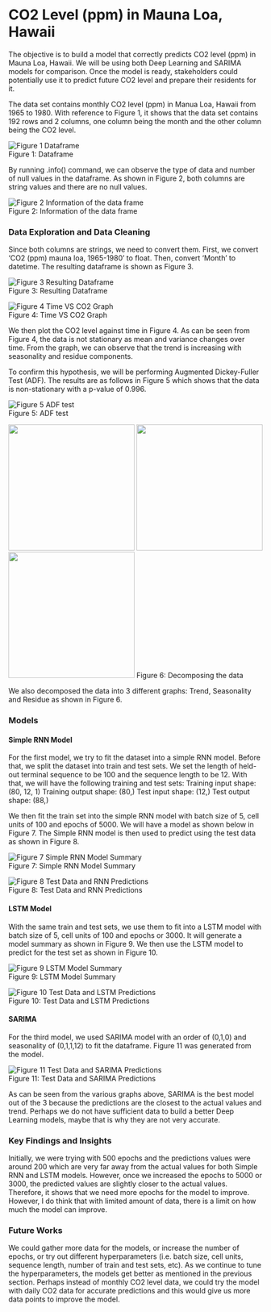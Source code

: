 # CO2 Level (ppm) in Mauna Loa, Hawaii
The objective is to build a model that correctly predicts CO2 level (ppm) in Mauna Loa, Hawaii. We will be using both Deep Learning and SARIMA models for comparison. Once the model is ready, stakeholders could potentially use it to predict future CO2 level and prepare their residents for it.

The data set contains monthly CO2 level (ppm) in Manua Loa, Hawaii from 1965 to 1980. With reference to Figure 1, it shows that the data set contains 192 rows and 2 columns, one column being the month and the other column being the CO2 level.
 
![Figure 1 Dataframe](https://github.com/cweien3008/portfolio/blob/main/CO2%20level%20(ppm)/Figures/Picture%201.png)\
Figure 1: Dataframe

By running .info() command, we can observe the type of data and number of null values in the dataframe. As shown in Figure 2, both columns are string values and there are no null values.
 
 ![Figure 2 Information of the data frame](https://github.com/cweien3008/portfolio/blob/main/CO2%20level%20(ppm)/Figures/Picture%202.png)\
Figure 2: Information of the data frame

### Data Exploration and Data Cleaning
Since both columns are strings, we need to convert them. First, we convert ‘CO2 (ppm) mauna loa, 1965-1980’ to float. Then, convert ‘Month’ to datetime. The resulting dataframe is shown as Figure 3.

![Figure 3 Resulting Dataframe](https://github.com/cweien3008/portfolio/blob/main/CO2%20level%20(ppm)/Figures/Picture%203.png)\
Figure 3: Resulting Dataframe					

![Figure 4 Time VS CO2 Graph](https://github.com/cweien3008/portfolio/blob/main/CO2%20level%20(ppm)/Figures/Picture%204.png)\
Figure 4: Time VS CO2 Graph

We then plot the CO2 level against time in Figure 4. As can be seen from Figure 4, the data is not stationary as mean and variance changes over time. From the graph, we can observe that the trend is increasing with seasonality and residue components.

To confirm this hypothesis, we will be performing Augmented Dickey-Fuller Test (ADF). The results are as follows in Figure 5 which shows that the data is non-stationary with a p-value of 0.996.
 
![Figure 5 ADF test](https://github.com/cweien3008/portfolio/blob/main/CO2%20level%20(ppm)/Figures/Picture%205.png)\
Figure 5: ADF test

<img src="https://github.com/cweien3008/portfolio/blob/main/CO2%20level%20(ppm)/Figures/Picture%206-1.png" width="250">
<img src="https://github.com/cweien3008/portfolio/blob/main/CO2%20level%20(ppm)/Figures/Picture%206-2.png" width="250">
<img src="https://github.com/cweien3008/portfolio/blob/main/CO2%20level%20(ppm)/Figures/Picture%206-3.png" width="250">
Figure 6: Decomposing the data

We also decomposed the data into 3 different graphs: Trend, Seasonality and Residue as shown in Figure 6. 

### Models
#### Simple RNN Model
For the first model, we try to fit the dataset into a simple RNN model. Before that, we split the dataset into train and test sets. We set the length of held-out terminal sequence to be 100 and the sequence length to be 12. With that, we will have the following training and test sets:
Training input shape: (80, 12, 1)
Training output shape: (80,)
Test input shape: (12,)
Test output shape: (88,)

We then fit the train set into the simple RNN model with batch size of 5, cell units of 100 and epochs of 5000. We will have a model as shown below in Figure 7. The Simple RNN model is then used to predict using the test data as shown in Figure 8.

![Figure 7 Simple RNN Model Summary](https://github.com/cweien3008/portfolio/blob/main/CO2%20level%20(ppm)/Figures/Picture%207.png)\
Figure 7: Simple RNN Model Summary			 

![Figure 8 Test Data and RNN Predictions](https://github.com/cweien3008/portfolio/blob/main/CO2%20level%20(ppm)/Figures/Picture%208.png)\
Figure 8: Test Data and RNN Predictions

#### LSTM Model
With the same train and test sets, we use them to fit into a LSTM model with batch size of 5, cell units of 100 and epochs or 3000. It will generate a model summary as shown in Figure 9. We then use the LSTM model to predict for the test set as shown in Figure 10.
           
![Figure 9 LSTM Model Summary](https://github.com/cweien3008/portfolio/blob/main/CO2%20level%20(ppm)/Figures/Picture%209.png)\
Figure 9: LSTM Model Summary  			

![Figure 10 Test Data and LSTM Predictions](https://github.com/cweien3008/portfolio/blob/main/CO2%20level%20(ppm)/Figures/Picture%2010.png)\
Figure 10: Test Data and LSTM Predictions

#### SARIMA
For the third model, we used SARIMA model with an order of (0,1,0) and seasonality of (0,1,1,12) to fit the dataframe. Figure 11 was generated from the model.
 
 ![Figure 11 Test Data and SARIMA Predictions](https://github.com/cweien3008/portfolio/blob/main/CO2%20level%20(ppm)/Figures/Picture%2011.png)\
Figure 11: Test Data and SARIMA Predictions

As can be seen from the various graphs above, SARIMA is the best model out of the 3 because the predictions are the closest to the actual values and trend. Perhaps we do not have sufficient data to build a better Deep Learning models, maybe that is why they are not very accurate. 

### Key Findings and Insights
Initially, we were trying with 500 epochs and the predictions values were around 200 which are very far away from the actual values for both Simple RNN and LSTM models. However, once we increased the epochs to 5000 or 3000, the predicted values are slightly closer to the actual values. Therefore, it shows that we need more epochs for the model to improve. However, I do think that with limited amount of data, there is a limit on how much the model can improve. 

### Future Works
We could gather more data for the models, or increase the number of epochs, or try out different hyperparameters (i.e. batch size, cell units, sequence length, number of train and test sets, etc). As we continue to tune the hyperparameters, the models get better as mentioned in the previous section.
Perhaps instead of monthly CO2 level data, we could try the model with daily CO2 data for accurate predictions and this would give us more data points to improve the model.
